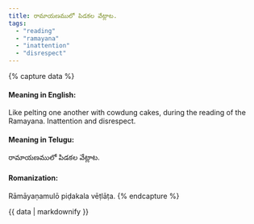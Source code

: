 ```yaml
---
title: రామాయణములో పిడకల వేట్లాట.
tags:
  - "reading"
  - "ramayana"
  - "inattention"
  - "disrespect"
---
```


{% capture data %}
#### Meaning in English:
Like pelting one another with cowdung cakes, during the reading of the Ramayana.
Inattention and disrespect.

#### Meaning in Telugu:
రామాయణములో పిడకల వేట్లాట.

#### Romanization:
Rāmāyaṇamulō piḍakala vēṭlāṭa.
{% endcapture %}

{{ data | markdownify }}

